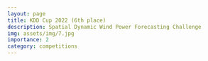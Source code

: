 ```yaml
---
layout: page
title: KDD Cup 2022 (6th place)
description: Spatial Dynamic Wind Power Forecasting Challenge
img: assets/img/7.jpg
importance: 2
category: competitions
---
```



